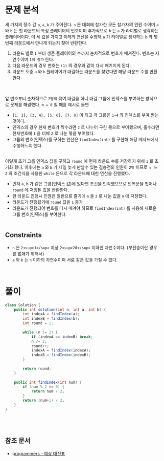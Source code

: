 # 문제 분석
세 가지의 정수 값 `n`, `a`, `b` 가 주어진다. `n` 은 대회에 참가한 모든 참가자의 인원 수이며 `a` 와 `b` 는 첫 라운드의 특정 플레이어의 번호이며 추가적으로 `b` 는 `a` 가 라이벌로 생각하는 플레이어이다. 이 세 값을 가지고 아래의 연산을 수행해 `a` 가 라이벌로 생각하는 `b` 와 몇 번째 라운드에서 만나게 되는지 찾아 반환한다.
1. 라운드 별로 `1` 부터 생존 플레이어의 수까지 순차적으로 번호가 매겨진다. 번호는 자연수이며 `1씩 증가` 한다.
2. 다음 라운드의 경우 번호는 `(1)` 의 경우와 같이 다시 매겨지게 된다.
3. 라운드 도중 `a` 와 `b` 플레이어가 대결하는 라운드를 찾았다면 해당 라운드 수를 반환한다.  
<br/><br/>

앞 번호부터 순차적으로 `2명씩` 묶여 대결을 하니 대결 그룹에 인덱스를 부여하는 방식으로 문제를 해결했다. `n = 8` 일 때를 예시로 들면
- `[1, 2], [3, 4], [5, 6], [7, 8]` 이 되고 각 그룹은 `1~4` 의 인덱스를 부여 받는 것이다.
- 인덱스의 경우 현재 번호가 짝수라면 `2` 로 나누어 구한 몫으로 부여했으며, 홀수라면 현재번호에 `1` 을 더해 `2` 로 나눈 몫을 부여했다.
- 그룹의 번호(인덱스)를 구하는 연산은 `findIndex(int)` 를 구현해 해당 메서드에서 수행하도록 했다.
<br/><br/>

이렇게 초기 그룹 인덱스 값을 구하고 `round` 에 현재 라운드 수를 저장하기 위해 `1` 로 초기화 했다. 이후에는 `a` 와 `b` 가 제일 늦게 만날수 있는 결승전의 인원이 `2명` 이므로 `n != 2` 의 조건식을 사용한 `while` 문으로 각 라운드에 대한 연산을 진행했다.
- 먼저 `a`, `b` 가 같은 그룹(인덱스 값)에 있다면 조건을 만족했으므로 반복문을 벗어나 `round` 에 저장된 값을 반환한다.
- 한 라운드 진행시 인원은 절반으로 줄기에 `n` 을 `2` 로 나눈 값을 `n` 에 저장했다.
- 라운드가 진행됬기에 `round` 값을 `1` 증가
- 라운드가 진행되어 번호를 다시 매겨야 하므로 `findIndex(int)` 를 사용해 새로운 그룹 번호(인덱스)를 부여한다.
<br/><br/>

## Constraints
- `n` 은 `2<sup>1</sup>` 이상 `2<sup>20</sup>` 이하인 자연수이다. (부전승이란 경우를 없애기 위해서)
- `a` 와 `b` 는 `n` 이하의 자연수이며 서로 같은 값을 가질 수 없다.
<br/><br/><br/>

# 풀이
```java
class Solution {
    public int solution(int n, int a, int b) {
        int indexA = findIndex(a);
        int indexB = findIndex(b);
        int round = 1;
        
        while (n != 2) {
            if (indexA == indexB) break;
            n /= 2;
            round++;
            indexA = findIndex(indexA);
            indexB = findIndex(indexB);
        }
        
        return round;
    }
    
    public int findIndex(int num) {
        if (num % 2 == 0) {
            return num / 2;
        }
        return (num+1) / 2;
    }
}
```
<br/><br/>

## 참조 문서
- [programmers - 예상 대진표](https://school.programmers.co.kr/learn/courses/30/lessons/12985)